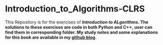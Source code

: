 # Introduction_to_Algorithms-CLRS

This Repository is for the exercises of <b><i>Introduction to ALgorithms</i><b>. The solutions to these exercises are code in both Python and C++, user can find them in corresponding folder. My study notes and some explanations for this book are available in my [github blog](https://wu-haonan.github.io/2023/02/25/AL_Lec_1.html#merge-sort). 
